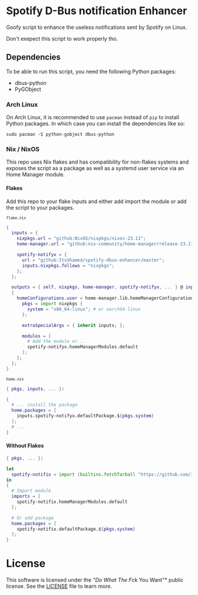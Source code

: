 # Spotify D-Bus notification Enhancer

Goofy script to enhance the useless notifications sent by Spotify on Linux.

Don't exepect this script to work properly tho.

## Dependencies

To be able to run this script, you need the following Python packages:
- dbus-python
- PyGObject

### Arch Linux

On Arch Linux, it is recommended to use `pacman` instead of `pip` to install
Python packages. In which case you can install the dependencies like so:

```console
sudo pacman -S python-gobject dbus-python
```

### Nix / NixOS

This repo uses Nix flakes and has compatibility for non-flakes systems and
exposes the script as a package as well as a systemd user service via an Home
Manager module.

#### Flakes

Add this repo to your flake inputs and either add import the module or add
the script to your packages.

<sub>`flake.nix`</sub>
```nix
{
  inputs = {
    nixpkgs.url = "github:NixOS/nixpkgs/nixos-23.11";
    home-manager.url = "github:nix-community/home-manager/release-23.11";

    spotify-notifyx = {
      url = "github:ItsShamed/spotify-dbus-enhancer/master";
      inputs.nixpkgs.follows = "nixpkgs";
    };
  };

  outputs = { self, nixpkgs, home-manager, spotify-notifyx, ... } @ inputs:
  {
    homeConfigurations.user = home-manager.lib.homeManagerConfiguration {
      pkgs = import nixpkgs {
        system = "x86_64-linux"; # or aarch64-linux
      };

      extraSpecialArgs = { inherit inputs; };

      modules = [
        # Add the module or...
        spotify-notifyx.homeManagerModules.default
      ];
    };
  };
}
```

<sub>`home.nix`</sub>
```nix
{ pkgs, inputs, ... }:

{
  # ... install the package
  home.packages = [
    inputs.spotify-notifyx.defaultPackage.${pkgs.system}
  ];
  # ...
}
```

#### Without Flakes

```nix
{ pkgs, ... }:

let
  spotify-notifix = import (builtins.fetchTarball "https://github.com/ItsShamed/spotify-dbus-enhancer/archive/master.tar.gz");
in
{
  # Import module
  imports = [
    spotify-notifix.homeManagerModules.default
  ];

  # Or add package
  home.packages = [
    spotify-notifix.defaultPackage.${pkgs.system}
  ];
}
```

# License

This software is licensed under the *"Do What The F*ck You Want"* public license.
See the [LICENSE](/license) file to learn more.
